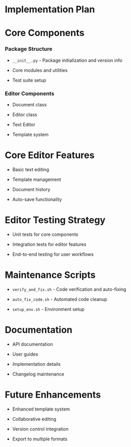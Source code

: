 # Implementation Plan

#
# Core Components

### Package Structure

- `__init__.py` - Package initialization and version info

- Core modules and utilities

- Test suite setup

### Editor Components

- Document class

- Editor class

- Text Editor

- Template system

#
# Core Editor Features

- Basic text editing

- Template management

- Document history

- Auto-save functionality

#
# Editor Testing Strategy

- Unit tests for core components

- Integration tests for editor features

- End-to-end testing for user workflows

#
# Maintenance Scripts

- `verify_and_fix.sh` - Code verification and auto-fixing

- `auto_fix_code.sh` - Automated code cleanup

- `setup_env.sh` - Environment setup

#
# Documentation

- API documentation

- User guides

- Implementation details

- Changelog maintenance

#
# Future Enhancements

- Enhanced template system

- Collaborative editing

- Version control integration

- Export to multiple formats
